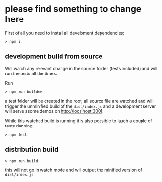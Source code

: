 # please find something to change here

First of all you need to install all develoment dependencies:  
```
> npm i 
```

## development build from source

Will watch any relevant change in the source folder (tests included) and will run the tests all the times.

Run
```
> npm run buildev
```
a test folder will be created in the root; all source file are watched and will trigger the unminified build of the `dist/index.js` and a development server will serve ssome demos on [http://localhost:3001](http://localhost:3001).

While this watched build is running it is also possible to lauch a couple of tests riunning  
```
> npm test
```


## distribution build
```
> npm run build 
```
this will not go in watch mode and will output the minified version of `dist/index.js`

